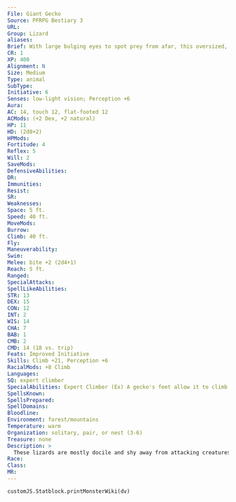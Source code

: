 ```yaml
---
File: Giant Gecko
Source: PFRPG Bestiary 3
URL: 
Group: Lizard
aliases: 
Brief: With large bulging eyes to spot prey from afar, this oversized, smooth-scaled lizard has splayed, padded feet and a toothy maw.
CR: 1
XP: 400
Alignment: N
Size: Medium
Type: animal
SubType: 
Initiative: 6
Senses: low-light vision; Perception +6
Aura: 
AC: 14, touch 12, flat-footed 12
ACMods: (+2 Dex, +2 natural)
HP: 11
HD: (2d8+2)
HPMods: 
Fortitude: 4
Reflex: 5
Will: 2
SaveMods: 
DefensiveAbilities: 
DR: 
Immunities: 
Resist: 
SR: 
Weaknesses: 
Space: 5 ft.
Speed: 40 ft.
MoveMods: 
Burrow: 
Climb: 40 ft.
Fly: 
Maneuverability: 
Swim: 
Melee: bite +2 (2d4+1)
Reach: 5 ft.
Ranged: 
SpecialAttacks: 
SpellLikeAbilities: 
STR: 13
DEX: 15
CON: 12
INT: 2
WIS: 14
CHA: 7
BAB: 1
CMB: 2
CMD: 14 (18 vs. trip)
Feats: Improved Initiative
Skills: Climb +21, Perception +6
RacialMods: +8 Climb
Languages: 
SQ: expert climber
SpecialAbilities: Expert Climber (Ex) A gecko's feet allow it to climb virtually any surface, no matter how slick or sheer. In effect, geckos are treated as constantly being under a natural version of the spell spider climb.
SpellsKnown: 
SpellsPrepared: 
SpellDomains: 
Bloodline: 
Environment: forest/mountains
Temperature: warm
Organization: solitary, pair, or nest (3-6)
Treasure: none
Description: >
  These lizards are mostly docile and shy away from attacking creatures larger than a cat or dog. Despite their shyness, they are ultimately curious creatures, and often approach bigger creatures simply to investigate. Of course, a giant gecko is more than capable of defending itself, biting creatures that react violently to the lizard when fleeing is not an option.  Some humanoids train giant geckos as bestial guardians. Smaller humanoids (in particular, goblins) can even use the creatures as mounts, taking advantage of their superior climbing skills to attack from seemingly impossible positions and angles. A giant gecko measures 8 feet from nose to tail and weighs 120 pounds. Coloration among giant geckos can vary wildly, though most are some shade of green.  Giant Gecko Companions  Starting Statistics: Size Small; Speed 30 ft.; Attack bite (1d6); Ability Scores Str 11, Dex 15, Con 12, Int 2, Wis 14, Cha 7; Special Qualities expert climber, low-light vision.  4th-Level Advancement: Size Medium; Speed 40 ft.; AC +2 natural armor; Attack bite (2d4); Ability Scores Str +4, Dex -2, Con +2.
Race: 
Class: 
MR: 
---
```

```dataviewjs
customJS.Statblock.printMonsterWiki(dv)
```
